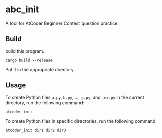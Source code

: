 # abc_init
A tool for AtCoder Beginner Contest question practice.

## Build
build this program.
```
cargo build --release
```
Put it in the appropriate directory.

## Usage
To create Python files `a.py`, `b.py`, ..., `g.py`, and `_ex.py` in the current directory, run the following command:
```
atcoder_init
```

To create Python files in specific directories, run the following command:
```
atcoder_init dir1 dir2 dir3
```
